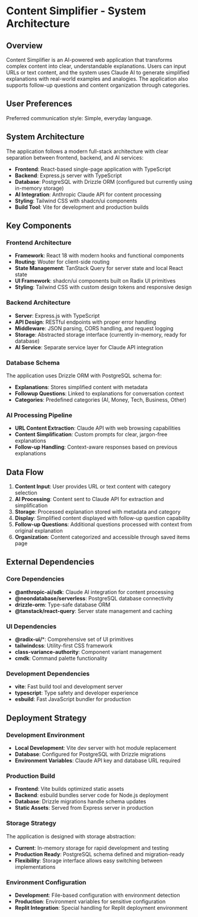 # Content Simplifier - System Architecture

## Overview

Content Simplifier is an AI-powered web application that transforms complex content into clear, understandable explanations. Users can input URLs or text content, and the system uses Claude AI to generate simplified explanations with real-world examples and analogies. The application also supports follow-up questions and content organization through categories.

## User Preferences

Preferred communication style: Simple, everyday language.

## System Architecture

The application follows a modern full-stack architecture with clear separation between frontend, backend, and AI services:

- **Frontend**: React-based single-page application with TypeScript
- **Backend**: Express.js server with TypeScript
- **Database**: PostgreSQL with Drizzle ORM (configured but currently using in-memory storage)
- **AI Integration**: Anthropic Claude API for content processing
- **Styling**: Tailwind CSS with shadcn/ui components
- **Build Tool**: Vite for development and production builds

## Key Components

### Frontend Architecture
- **Framework**: React 18 with modern hooks and functional components
- **Routing**: Wouter for client-side routing
- **State Management**: TanStack Query for server state and local React state
- **UI Framework**: shadcn/ui components built on Radix UI primitives
- **Styling**: Tailwind CSS with custom design tokens and responsive design

### Backend Architecture
- **Server**: Express.js with TypeScript
- **API Design**: RESTful endpoints with proper error handling
- **Middleware**: JSON parsing, CORS handling, and request logging
- **Storage**: Abstracted storage interface (currently in-memory, ready for database)
- **AI Service**: Separate service layer for Claude API integration

### Database Schema
The application uses Drizzle ORM with PostgreSQL schema for:
- **Explanations**: Stores simplified content with metadata
- **Followup Questions**: Linked to explanations for conversation context
- **Categories**: Predefined categories (AI, Money, Tech, Business, Other)

### AI Processing Pipeline
- **URL Content Extraction**: Claude API with web browsing capabilities
- **Content Simplification**: Custom prompts for clear, jargon-free explanations
- **Follow-up Handling**: Context-aware responses based on previous explanations

## Data Flow

1. **Content Input**: User provides URL or text content with category selection
2. **AI Processing**: Content sent to Claude API for extraction and simplification
3. **Storage**: Processed explanation stored with metadata and category
4. **Display**: Simplified content displayed with follow-up question capability
5. **Follow-up Questions**: Additional questions processed with context from original explanation
6. **Organization**: Content categorized and accessible through saved items page

## External Dependencies

### Core Dependencies
- **@anthropic-ai/sdk**: Claude AI integration for content processing
- **@neondatabase/serverless**: PostgreSQL database connectivity
- **drizzle-orm**: Type-safe database ORM
- **@tanstack/react-query**: Server state management and caching

### UI Dependencies
- **@radix-ui/***: Comprehensive set of UI primitives
- **tailwindcss**: Utility-first CSS framework
- **class-variance-authority**: Component variant management
- **cmdk**: Command palette functionality

### Development Dependencies
- **vite**: Fast build tool and development server
- **typescript**: Type safety and developer experience
- **esbuild**: Fast JavaScript bundler for production

## Deployment Strategy

### Development Environment
- **Local Development**: Vite dev server with hot module replacement
- **Database**: Configured for PostgreSQL with Drizzle migrations
- **Environment Variables**: Claude API key and database URL required

### Production Build
- **Frontend**: Vite builds optimized static assets
- **Backend**: esbuild bundles server code for Node.js deployment
- **Database**: Drizzle migrations handle schema updates
- **Static Assets**: Served from Express server in production

### Storage Strategy
The application is designed with storage abstraction:
- **Current**: In-memory storage for rapid development and testing
- **Production Ready**: PostgreSQL schema defined and migration-ready
- **Flexibility**: Storage interface allows easy switching between implementations

### Environment Configuration
- **Development**: File-based configuration with environment detection
- **Production**: Environment variables for sensitive configuration
- **Replit Integration**: Special handling for Replit deployment environment